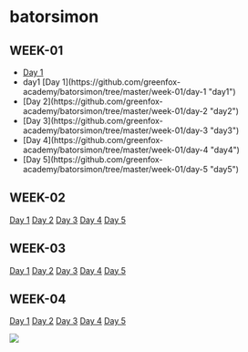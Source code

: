 # batorsimon


## WEEK-01

<ul>

 <li><a href="https://github.com/greenfox-academy/batorsimon/tree/master/week-01/day-1">Day 1</a></li>
<li> day1 [Day 1](https://github.com/greenfox-academy/batorsimon/tree/master/week-01/day-1 "day1")</li>
<li>[Day 2](https://github.com/greenfox-academy/batorsimon/tree/master/week-01/day-2 "day2")</li>
<li>[Day 3](https://github.com/greenfox-academy/batorsimon/tree/master/week-01/day-3 "day3")</li>
<li>[Day 4](https://github.com/greenfox-academy/batorsimon/tree/master/week-01/day-4 "day4")</li>
<li>[Day 5](https://github.com/greenfox-academy/batorsimon/tree/master/week-01/day-5 "day5")</li>
</ul>

## WEEK-02

[Day 1](https://github.com/greenfox-academy/batorsimon/tree/master/week-02/day1 "day1")
[Day 2](https://github.com/greenfox-academy/batorsimon/tree/master/week-02/day2 "day2")
[Day 3](https://github.com/greenfox-academy/batorsimon/tree/master/week-02/day3 "day3")
[Day 4](https://github.com/greenfox-academy/batorsimon/tree/master/week-02/day4 "day4")
[Day 5](https://github.com/greenfox-academy/batorsimon/tree/master/week-02/day5 "day5")


## WEEK-03

[Day 1](https://github.com/greenfox-academy/batorsimon/tree/master/week-03/day1 "day1")
[Day 2](https://github.com/greenfox-academy/batorsimon/tree/master/week-03/day2 "day2")
[Day 3](https://github.com/greenfox-academy/batorsimon/tree/master/week-03/day3 "day3")
[Day 4](https://github.com/greenfox-academy/batorsimon/tree/master/week-03/day4 "day4")
[Day 5](https://github.com/greenfox-academy/batorsimon/tree/master/week-03/day5 "day5")


## WEEK-04

[Day 1](https://github.com/greenfox-academy/batorsimon/tree/master/week-04/day-1 "day1")
[Day 2](https://github.com/greenfox-academy/batorsimon/tree/master/week-04/day-2 "day2")
[Day 3](https://github.com/greenfox-academy/batorsimon/tree/master/week-04/day-3 "day3")
[Day 4](https://github.com/greenfox-academy/batorsimon/tree/master/week-04/day-4 "day4")
[Day 5](https://github.com/greenfox-academy/batorsimon/tree/master/week-04/day-5 "day5")



![](https://github.com/greenfox-academy/batorsimon/blob/master/batorsimon/binbrain.jpg)


